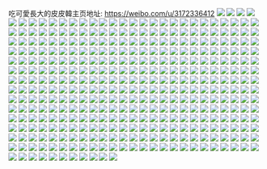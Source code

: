 吃可愛長大的皮皮韓主页地址: https://weibo.com/u/3172336412 
![](https://wx4.sinaimg.cn/mw2000/bd16031cgy1h8opdj2ftbj22c0340npe.jpg) 
![](https://wx4.sinaimg.cn/mw2000/bd16031cgy1h8opcuw7euj22c02c04qq.jpg) 
![](https://wx4.sinaimg.cn/mw2000/bd16031cgy1h8opdhbhbgj22c0340qv6.jpg) 
![](https://wx4.sinaimg.cn/mw2000/bd16031cgy1h8opd4b0d1j21sc2dsnpe.jpg) 
![](https://wx4.sinaimg.cn/mw2000/bd16031cgy1h8opd5ojvrj22242qrnpe.jpg) 
![](https://wx4.sinaimg.cn/mw2000/bd16031cgy1h8opd1ajnzj21sc2ds4qr.jpg) 
![](https://wx4.sinaimg.cn/mw2000/bd16031cgy1h8opctdmdfj22282e9u0y.jpg) 
![](https://wx4.sinaimg.cn/mw2000/bd16031cgy1h8opcy5pyuj22ds1scqv6.jpg) 
![](https://wx4.sinaimg.cn/mw2000/bd16031cgy1h8846awgs0j23402c0npj.jpg) 
![](https://wx4.sinaimg.cn/mw2000/bd16031cgy1h8844rnw97j22c03407wj.jpg) 
![](https://wx4.sinaimg.cn/mw2000/bd16031cgy1h8845a4tv6j21dt340qv6.jpg) 
![](https://wx4.sinaimg.cn/mw2000/bd16031cgy1h884gcrzdqj22c03401ky.jpg) 
![](https://wx4.sinaimg.cn/mw2000/bd16031cgy1h8845vto9jj22c02c0u0y.jpg) 
![](https://wx4.sinaimg.cn/mw2000/bd16031cgy1h884fz03c2j20xc3p6npe.jpg) 
![](https://wx4.sinaimg.cn/mw2000/bd16031cgy1h8845kfmduj22c0340b2a.jpg) 
![](https://wx4.sinaimg.cn/mw2000/bd16031cgy1h8846g4estj22c02c0npe.jpg) 
![](https://wx4.sinaimg.cn/mw2000/bd16031cgy1h884gatj2ej22c0340hdu.jpg) 
![](https://wx4.sinaimg.cn/mw2000/bd16031cgy1h8845r9unkj22c03407wh.jpg) 
![](https://wx4.sinaimg.cn/mw2000/bd16031cgy1h884g3wipmj20xc3p7qv5.jpg) 
![](https://wx4.sinaimg.cn/mw2000/bd16031cgy1h7jr926v4aj20n00vt0u2.jpg) 
![](https://wx4.sinaimg.cn/mw2000/bd16031cgy1h7jr92mmuej20n00rhdgm.jpg) 
![](https://wx4.sinaimg.cn/mw2000/bd16031cgy1h7jr2dzhuoj20d30ad753.jpg) 
![](https://wx4.sinaimg.cn/mw2000/bd16031cgy1h7jr2ewz4nj20880abt95.jpg) 
![](https://wx4.sinaimg.cn/mw2000/bd16031cgy1h7gakyl1scj22c02c0qv5.jpg) 
![](https://wx4.sinaimg.cn/mw2000/bd16031cgy1h7ga8m01o3j22c02c0b2b.jpg) 
![](https://wx4.sinaimg.cn/mw2000/bd16031cgy1h7ga8dzvppj22c02c0e83.jpg) 
![](https://wx4.sinaimg.cn/mw2000/bd16031cgy1h7gal3gvggj22bc334qv8.jpg) 
![](https://wx4.sinaimg.cn/mw2000/bd16031cgy1h7galyrgkvj22c0340npe.jpg) 
![](https://wx4.sinaimg.cn/mw2000/bd16031cgy1h753n0wgr5j20u00u043s.jpg) 
![](https://wx4.sinaimg.cn/mw2000/bd16031cgy1h753mv5quej20u00u00us.jpg) 
![](https://wx4.sinaimg.cn/mw2000/bd16031cgy1h753mymg88j20u0140n8e.jpg) 
![](https://wx4.sinaimg.cn/mw2000/bd16031cgy1h753mu9lcej20u0140taa.jpg) 
![](https://wx4.sinaimg.cn/mw2000/bd16031cgy1h753n31il1j20u00u0dk9.jpg) 
![](https://wx4.sinaimg.cn/mw2000/bd16031cgy1h753n25gtij20u00u0jvl.jpg) 
![](https://wx4.sinaimg.cn/mw2000/bd16031cgy1h6qumn36fgj21sc2dsqv6.jpg) 
![](https://wx4.sinaimg.cn/mw2000/bd16031cgy1h6qumy93bsj22c0340kjm.jpg) 
![](https://wx4.sinaimg.cn/mw2000/bd16031cgy1h6qumsigw0j22bc334tjo.jpg) 
![](https://wx4.sinaimg.cn/mw2000/bd16031cgy1h6t6gxaqqij22c02c01ky.jpg) 
![](https://wx4.sinaimg.cn/mw2000/bd16031cgy1h6t6guv7rpj22c02c01ky.jpg) 
![](https://wx4.sinaimg.cn/mw2000/bd16031cgy1h6t6h0e0ayj22c02c04qr.jpg) 
![](https://wx4.sinaimg.cn/mw2000/bd16031cgy1h6t6h2jc7nj22c02c0u0y.jpg) 
![](https://wx4.sinaimg.cn/mw2000/bd16031cgy1h6p5ouk30dj20u00u0acb.jpg) 
![](https://wx4.sinaimg.cn/mw2000/bd16031cgy1h6p5otpse6j20u00u075v.jpg) 
![](https://wx4.sinaimg.cn/mw2000/bd16031cgy1h6p5oyafcwj20u00u0q8x.jpg) 
![](https://wx4.sinaimg.cn/mw2000/bd16031cgy1h6p5oytsbsj20u00u0wj7.jpg) 
![](https://wx4.sinaimg.cn/mw2000/bd16031cgy1h6p678uat0j21400u0gvs.jpg) 
![](https://wx4.sinaimg.cn/mw2000/bd16031cgy1h6j2ow13a2j22c02c01ky.jpg) 
![](https://wx4.sinaimg.cn/mw2000/bd16031cgy1h6j2bvnj40j20xc2s0x6p.jpg) 
![](https://wx4.sinaimg.cn/mw2000/bd16031cgy1h6j2bnot6cj20xc2s0gvb.jpg) 
![](https://wx4.sinaimg.cn/mw2000/bd16031cgy1h6j2brfskpj20xc2ojkjl.jpg) 
![](https://wx4.sinaimg.cn/mw2000/bd16031cgy1h6j2c809atj22c02c01ky.jpg) 
![](https://wx4.sinaimg.cn/mw2000/bd16031cgy1h6j2cavj7uj22c02c04qr.jpg) 
![](https://wx4.sinaimg.cn/mw2000/bd16031cgy1h6j2bzzxhcj20xc3s5u0x.jpg) 
![](https://wx4.sinaimg.cn/mw2000/bd16031cgy1h6j2c67t9yj20xc3pc4qr.jpg) 
![](https://wx4.sinaimg.cn/mw2000/bd16031cgy1h6j2bjmsq4j22c033yx6q.jpg) 
![](https://wx4.sinaimg.cn/mw2000/bd16031cgy1h61vnpb5ezj22c02c01gf.jpg) 
![](https://wx4.sinaimg.cn/mw2000/bd16031cgy1h61vnv89l0j22c02c04jv.jpg) 
![](https://wx4.sinaimg.cn/mw2000/bd16031cgy1h61vntmwnmj22c02c04qp.jpg) 
![](https://wx4.sinaimg.cn/mw2000/bd16031cgy1h61w6a2ce2j22c02c0kjl.jpg) 
![](https://wx4.sinaimg.cn/mw2000/bd16031cgy1h61w6aoie1j23402c0n23.jpg) 
![](https://wx4.sinaimg.cn/mw2000/bd16031cgy1h61w6et8rhj22c02c0kjn.jpg) 
![](https://wx4.sinaimg.cn/mw2000/bd16031cgy1h61w6cama5j22c02c0npe.jpg) 
![](https://wx4.sinaimg.cn/mw2000/bd16031cgy1h5i6wmjd92j20u0140n1h.jpg) 
![](https://wx4.sinaimg.cn/mw2000/bd16031cgy1h5i6wwa5zpj20u00u0n5d.jpg) 
![](https://wx4.sinaimg.cn/mw2000/bd16031cgy1h5i6wy4a7vj20u00u0qaz.jpg) 
![](https://wx4.sinaimg.cn/mw2000/bd16031cgy1h5i6wu0jegj20u03c0x0j.jpg) 
![](https://wx4.sinaimg.cn/mw2000/bd16031cgy1h5i6x2clirj20u019bwl8.jpg) 
![](https://wx4.sinaimg.cn/mw2000/bd16031cgy1h5i6wo7os9j20h9145aec.jpg) 
![](https://wx4.sinaimg.cn/mw2000/bd16031cgy1h5i6wpo203j20u0140tdk.jpg) 
![](https://wx4.sinaimg.cn/mw2000/bd16031cgy1h5i6x5nz26j20u0190jx9.jpg) 
![](https://wx4.sinaimg.cn/mw2000/bd16031cgy1h5i6x08hfhj20u00u0k19.jpg) 
![](https://wx4.sinaimg.cn/mw2000/bd16031cgy1h5i6x76vx3j20u01900wk.jpg) 
![](https://wx4.sinaimg.cn/mw2000/bd16031cgy1h5i6wlcmw3j20u0190q8s.jpg) 
![](https://wx4.sinaimg.cn/mw2000/bd16031cgy1h558d9vb1cj20u00u0dm0.jpg) 
![](https://wx4.sinaimg.cn/mw2000/bd16031cgy1h558dach07j20u00u0wi1.jpg) 
![](https://wx4.sinaimg.cn/mw2000/bd16031cgy1h558d991dzj20u01hcnbf.jpg) 
![](https://wx4.sinaimg.cn/mw2000/bd16031cgy1h558dblafej20u0140tg4.jpg) 
![](https://wx4.sinaimg.cn/mw2000/bd16031cgy1h558dg49bvj20u01407e6.jpg) 
![](https://wx4.sinaimg.cn/mw2000/bd16031cgy1h558dfhjutj20u00u0dkv.jpg) 
![](https://wx4.sinaimg.cn/mw2000/bd16031cgy1h558dgy1qvj20u0140dq4.jpg) 
![](https://wx4.sinaimg.cn/mw2000/bd16031cgy1h558dcsfb8j20u00u07ak.jpg) 
![](https://wx4.sinaimg.cn/mw2000/bd16031cgy1h558s7suwfj20u00u0qax.jpg) 
![](https://wx4.sinaimg.cn/mw2000/bd16031cgy1h558dc851zj20u00u0dm9.jpg) 
![](https://wx4.sinaimg.cn/mw2000/bd16031cgy1h558ddnvnpj20u00u0ag1.jpg) 
![](https://wx4.sinaimg.cn/mw2000/bd16031cgy1h558de9dnzj20u00u0q9h.jpg) 
![](https://wx4.sinaimg.cn/mw2000/bd16031cgy1h4gpkq4rarj21401hcqmc.jpg) 
![](https://wx4.sinaimg.cn/mw2000/bd16031cgy1h4gpkqp6jjj20k00zk44m.jpg) 
![](https://wx4.sinaimg.cn/mw2000/bd16031cgy1h4gpkx6ztvj21r02c04qq.jpg) 
![](https://wx4.sinaimg.cn/mw2000/bd16031cgy1h4gpkyk66tj22c02c0qv5.jpg) 
![](https://wx4.sinaimg.cn/mw2000/bd16031cgy1h4gpkvp48lj21iv3snnpe.jpg) 
![](https://wx4.sinaimg.cn/mw2000/bd16031cgy1h4gpl11tmgj22c02c0x6p.jpg) 
![](https://wx4.sinaimg.cn/mw2000/bd16031cgy1h4gpl2f594j21r02c0hdu.jpg) 
![](https://wx4.sinaimg.cn/mw2000/bd16031cgy1h4gpl3skx1j22c02c0e82.jpg) 
![](https://wx4.sinaimg.cn/mw2000/bd16031cgy1h4gpl596fyj22c02c01ky.jpg) 
![](https://wx4.sinaimg.cn/mw2000/bd16031cgy1h3odccd4zkj20ak0aeq3b.jpg) 
![](https://wx4.sinaimg.cn/mw2000/bd16031cgy1h34anr5kpvj20qo0oitau.jpg) 
![](https://wx4.sinaimg.cn/mw2000/bd16031cgy1h34anqmzl1j20go09dmxc.jpg) 
![](https://wx4.sinaimg.cn/mw2000/bd16031cgy1h2kyqqdp6gj20n00obn0o.jpg) 
![](https://wx4.sinaimg.cn/mw2000/bd16031cgy1h2kz6x5d4xj20u00u0n0p.jpg) 
![](https://wx4.sinaimg.cn/mw2000/bd16031cgy1h2kyqpaumdj20n00n6adh.jpg) 
![](https://wx4.sinaimg.cn/mw2000/bd16031cgy1h2kyqsopz4j20n00yh43b.jpg) 
![](https://wx4.sinaimg.cn/mw2000/bd16031cgy1h2kyqrkomvj20n00sxwie.jpg) 
![](https://wx4.sinaimg.cn/mw2000/bd16031cgy1h2kyqs5soqj20n00ycjw8.jpg) 
![](https://wx4.sinaimg.cn/mw2000/bd16031cgy1h2kyqt8zvxj20mz0i10wg.jpg) 
![](https://wx4.sinaimg.cn/mw2000/bd16031cgy1h2kz6ul9w1j20ml0ueq8n.jpg) 
![](https://wx4.sinaimg.cn/mw2000/bd16031cgy1h2kyqr0zeej20n00jr77s.jpg) 
![](https://wx4.sinaimg.cn/mw2000/bd16031cgy1h28z7ehccsj20xc2ut4qp.jpg) 
![](https://wx4.sinaimg.cn/mw2000/bd16031cgy1h28z7g2o1pj20xc38ox6p.jpg) 
![](https://wx4.sinaimg.cn/mw2000/bd16031cgy1h28z7hj5r2j20xc3h0u0x.jpg) 
![](https://wx4.sinaimg.cn/mw2000/bd16031cgy1h28z7jd7vfj20xc334b2a.jpg) 
![](https://wx4.sinaimg.cn/mw2000/bd16031cgy1h28zd72f1aj22c0340u0y.jpg) 
![](https://wx4.sinaimg.cn/mw2000/bd16031cgy1h28zb2ew2xj21o0280kjl.jpg) 
![](https://wx4.sinaimg.cn/mw2000/bd16031cgy1h28zdcj3b4j21o0280hdu.jpg) 
![](https://wx4.sinaimg.cn/mw2000/bd16031cgy1h28zde5m44j21o0280u0x.jpg) 
![](https://wx4.sinaimg.cn/mw2000/bd16031cgy1h28zdhodz0j22c02c07wj.jpg) 
![](https://wx4.sinaimg.cn/mw2000/bd16031cgy1h1z3i0sq9ij20u05ez4qp.jpg) 
![](https://wx4.sinaimg.cn/mw2000/bd16031cgy1h1z3hxx40gj20u03oix4d.jpg) 
![](https://wx4.sinaimg.cn/mw2000/bd16031cgy1h1z3i30qyjj20u04g0nnb.jpg) 
![](https://wx4.sinaimg.cn/mw2000/bd16031cgy1h1z3i5zah8j20u04cxb29.jpg) 
![](https://wx4.sinaimg.cn/mw2000/bd16031cgy1h1z3i9lhsoj20u02i0aty.jpg) 
![](https://wx4.sinaimg.cn/mw2000/bd16031cgy1h1z3i7ykekj20u03eiqss.jpg) 
![](https://wx4.sinaimg.cn/mw2000/bd16031cgy1h1z3j0stbwj20u0140jx0.jpg) 
![](https://wx4.sinaimg.cn/mw2000/bd16031cgy1h1z3j4luqej20u014013c.jpg) 
![](https://wx4.sinaimg.cn/mw2000/bd16031cgy1h1e7and9vpj20u00u0q9m.jpg) 
![](https://wx4.sinaimg.cn/mw2000/bd16031cgy1h1e7ammzghj20u0140nai.jpg) 
![](https://wx4.sinaimg.cn/mw2000/bd16031cgy1h1e7ao2mg9j20u00u0qc8.jpg) 
![](https://wx4.sinaimg.cn/mw2000/bd16031cgy1h1e6qflnozj20u00u0dmr.jpg) 
![](https://wx4.sinaimg.cn/mw2000/bd16031cgy1h1e6qg7056j20u0140grj.jpg) 
![](https://wx4.sinaimg.cn/mw2000/bd16031cgy1h1e6qgthd0j20u00u0tdq.jpg) 
![](https://wx4.sinaimg.cn/mw2000/bd16031cgy1h1e6qeuxnpj20u00u0qbt.jpg) 
![](https://wx4.sinaimg.cn/mw2000/bd16031cgy1h1e71bp58mj20u00u010b.jpg) 
![](https://wx4.sinaimg.cn/mw2000/bd16031cgy1h1e6qhimi4j20u00u0dku.jpg) 
![](https://wx4.sinaimg.cn/mw2000/bd16031cgy1h1e6qioqafj20u00u0agw.jpg) 
![](https://wx4.sinaimg.cn/mw2000/bd16031cgy1h1e6qjfiw5j20u00u0ahy.jpg) 
![](https://wx4.sinaimg.cn/mw2000/bd16031cgy1h1e6qk6sagj20u00u0q9c.jpg) 
![](https://wx4.sinaimg.cn/mw2000/bd16031cgy1h1e6ql3nydj20u0140gvt.jpg) 
![](https://wx4.sinaimg.cn/mw2000/bd16031cgy1h1e71b5x4ij20u01t0wze.jpg) 
![](https://wx4.sinaimg.cn/mw2000/bd16031cgy1h0vkyazsq1j20u00u0qc8.jpg) 
![](https://wx4.sinaimg.cn/mw2000/bd16031cgy1h0viehrr7cj21900u049i.jpg) 
![](https://wx4.sinaimg.cn/mw2000/bd16031cgy1h0viegaczkj20u0140q8o.jpg) 
![](https://wx4.sinaimg.cn/mw2000/bd16031cgy1h0vihu8e6nj20n00n075r.jpg) 
![](https://wx4.sinaimg.cn/mw2000/bd16031cgy1h0viegopahj20u00u00zf.jpg) 
![](https://wx4.sinaimg.cn/mw2000/bd16031cgy1h0viek1oj4j20u01400x8.jpg) 
![](https://wx4.sinaimg.cn/mw2000/bd16031cgy1h0viejncxnj20u0140n66.jpg) 
![](https://wx4.sinaimg.cn/mw2000/bd16031cgy1h0vieh9l05j20u00u0dpq.jpg) 
![](https://wx4.sinaimg.cn/mw2000/bd16031cgy1h0viei9nagj20u0140jxu.jpg) 
![](https://wx4.sinaimg.cn/mw2000/bd16031cgy1h0vief8nerj20u00u0dni.jpg) 
![](https://wx4.sinaimg.cn/mw2000/bd16031cgy1h0n84vg8m6j21sc2ds7wh.jpg) 
![](https://wx4.sinaimg.cn/mw2000/bd16031cgy1h0n84wobq7j21sc2dse81.jpg) 
![](https://wx4.sinaimg.cn/mw2000/bd16031cgy1h0n84xn1z4j21sc2ds4qp.jpg) 
![](https://wx4.sinaimg.cn/mw2000/bd16031cgy1h0n84yc92hj21sc2ds4qp.jpg) 
![](https://wx4.sinaimg.cn/mw2000/bd16031cgy1h0n84ult7wj21sc2dse81.jpg) 
![](https://wx4.sinaimg.cn/mw2000/bd16031cgy1h0n84zgjbcj21sc2ds1ky.jpg) 
![](https://wx4.sinaimg.cn/mw2000/bd16031cgy1h0n850fsyej21sc2dsnpd.jpg) 
![](https://wx4.sinaimg.cn/mw2000/bd16031cgy1h0n851rj8vj21sc2dskjl.jpg) 
![](https://wx4.sinaimg.cn/mw2000/bd16031cgy1h0n853dtzuj21sc2dshdu.jpg) 
![](https://wx4.sinaimg.cn/mw2000/bd16031cgy1h0hg4kqez7j22e42e44qq.jpg) 
![](https://wx4.sinaimg.cn/mw2000/bd16031cgy1h0hg4nehxqj22ny2nyx6q.jpg) 
![](https://wx4.sinaimg.cn/mw2000/bd16031cgy1h0hg4p8rzcj22c02c0e82.jpg) 
![](https://wx4.sinaimg.cn/mw2000/bd16031cgy1h0hg4qq841j21r02c0b29.jpg) 
![](https://wx4.sinaimg.cn/mw2000/bd16031cgy1h0hg4vxxgaj21r02c0qp9.jpg) 
![](https://wx4.sinaimg.cn/mw2000/bd16031cgy1h0hg4xu4t9j22bc334hdu.jpg) 
![](https://wx4.sinaimg.cn/mw2000/bd16031cgy1h0hg5247bxj225033zx6s.jpg) 
![](https://wx4.sinaimg.cn/mw2000/bd16031cgy1gzsgfol1z9j21sc2dshdt.jpg) 
![](https://wx4.sinaimg.cn/mw2000/bd16031cgy1gzsgfpvzapj21sc2dsx6p.jpg) 
![](https://wx4.sinaimg.cn/mw2000/bd16031cgy1gzsgasaan4j21sc2dse82.jpg) 
![](https://wx4.sinaimg.cn/mw2000/bd16031cgy1gzsgasv1xbj20mo0u80yy.jpg) 
![](https://wx4.sinaimg.cn/mw2000/bd16031cgy1gzsgau9l2uj22bc334hdu.jpg) 
![](https://wx4.sinaimg.cn/mw2000/bd16031cgy1gzsgawij1kj22c02c01kz.jpg) 
![](https://wx4.sinaimg.cn/mw2000/bd16031cgy1gzsgaqshi8j22c02c0b2a.jpg) 
![](https://wx4.sinaimg.cn/mw2000/bd16031cgy1gzsgay11w9j22c02c0u0y.jpg) 
![](https://wx4.sinaimg.cn/mw2000/bd16031cgy1gzsgazfjpjj22c02c0kjm.jpg) 
![](https://wx4.sinaimg.cn/mw2000/bd16031cgy1gzsgb0qcq6j22c02c07wi.jpg) 
![](https://wx4.sinaimg.cn/mw2000/bd16031cgy1gzsgcah4acj21ic2dr4qq.jpg) 
![](https://wx4.sinaimg.cn/mw2000/bd16031cgy1gzsgc9bd0lj21rc26lb2b.jpg) 
![](https://wx4.sinaimg.cn/mw2000/bd16031cgy1gzm6bbna2xj20uk6xfb2a.jpg) 
![](https://wx4.sinaimg.cn/mw2000/bd16031cgy1gzm6bdiepdj20uk6ug4qr.jpg) 
![](https://wx4.sinaimg.cn/mw2000/bd16031cgy1gzm6b3qfc8j215o2tw4qp.jpg) 
![](https://wx4.sinaimg.cn/mw2000/bd16031cgy1gzm6b6wk90j20uk67ou0y.jpg) 
![](https://wx4.sinaimg.cn/mw2000/bd16031cgy1gzm6badlexj20xc2s0e81.jpg) 
![](https://wx4.sinaimg.cn/mw2000/bd16031cgy1gzm6be3hmxj20jc0cwadl.jpg) 
![](https://wx4.sinaimg.cn/mw2000/bd16031cgy1gzm6b868e4j20uk5nqu0y.jpg) 
![](https://wx4.sinaimg.cn/mw2000/bd16031cgy1gzm6b9hq7ej20uk2o77wh.jpg) 
![](https://wx4.sinaimg.cn/mw2000/bd16031cgy1gzm6b5f7guj215o6uwkjn.jpg) 
![](https://wx4.sinaimg.cn/mw2000/bd16031cgy1gzbnpftg6nj20u01hc18n.jpg) 
![](https://wx4.sinaimg.cn/mw2000/bd16031cgy1gz764v3h0mj22c0340000.jpg) 
![](https://wx4.sinaimg.cn/mw2000/bd16031cgy1gz764y9gzbj22c0340kjn.jpg) 
![](https://wx4.sinaimg.cn/mw2000/bd16031cgy1gz764rk8xbj22c0340x6q.jpg) 
![](https://wx4.sinaimg.cn/mw2000/bd16031cgy1gz765243usj22c0340e82.jpg) 
![](https://wx4.sinaimg.cn/mw2000/bd16031cgy1gz764q8gfxj21zf2x01kz.jpg) 
![](https://wx4.sinaimg.cn/mw2000/bd16031cgy1gz764sxizqj22c0340b2b.jpg) 
![](https://wx4.sinaimg.cn/mw2000/bd16031cgy1gz764wsj8tj2293304b2b.jpg) 
![](https://wx4.sinaimg.cn/mw2000/bd16031cgy1gz76518ib3j22c0340npe.jpg) 
![](https://wx4.sinaimg.cn/mw2000/bd16031cgy1gz76501slwj22c0340x6s.jpg) 
![](https://wx4.sinaimg.cn/mw2000/bd16031cgy1gz1ssg5n55j23402c07wi.jpg) 
![](https://wx4.sinaimg.cn/mw2000/bd16031cgy1gz1ssht3fnj23402c07wj.jpg) 
![](https://wx4.sinaimg.cn/mw2000/bd16031cgy1gyeasxk7rrj22c02c0u0x.jpg) 
![](https://wx4.sinaimg.cn/mw2000/bd16031cgy1gy40kdg1ojj22bb3321kz.jpg) 
![](https://wx4.sinaimg.cn/mw2000/bd16031cgy1gy40kemwtej20mz0ygn3a.jpg) 
![](https://wx4.sinaimg.cn/mw2000/bd16031cgy1gy40kfd2a5j22ds1scb29.jpg) 
![](https://wx4.sinaimg.cn/mw2000/bd16031cgy1gy40kgsix5j215o2bcnpd.jpg) 
![](https://wx4.sinaimg.cn/mw2000/bd16031cgy1gy40khkc2mj20xc2s07wh.jpg) 
![](https://wx4.sinaimg.cn/mw2000/bd16031cgy1gy40ki67d9j215o270e81.jpg) 
![](https://wx4.sinaimg.cn/mw2000/bd16031cgy1gy40kiwohdj215o2bcqv5.jpg) 
![](https://wx4.sinaimg.cn/mw2000/bd16031cgy1gy40kjfpahj215o1ipnd4.jpg) 
![](https://wx4.sinaimg.cn/mw2000/bd16031cgy1gy40kkioeoj215o5h9x6q.jpg) 
![](https://wx4.sinaimg.cn/mw2000/bd16031cgy1gxr60bgtlxj20iu0pcgol.jpg) 
![](https://wx4.sinaimg.cn/mw2000/bd16031cgy1gxr60c67ctj20u014047j.jpg) 
![](https://wx4.sinaimg.cn/mw2000/bd16031cgy1gxr60cogb3j20u01400zo.jpg) 
![](https://wx4.sinaimg.cn/mw2000/bd16031cgy1gxr60i618zj20u0140wmk.jpg) 
![](https://wx4.sinaimg.cn/mw2000/bd16031cgy1gxr68yjzglj20u0140dqp.jpg) 
![](https://wx4.sinaimg.cn/mw2000/bd16031cgy1gxram66awzj20u00u0tfz.jpg) 
![](https://wx4.sinaimg.cn/mw2000/bd16031cgy1gxram7x3s8j20u00u0dm5.jpg) 
![](https://wx4.sinaimg.cn/mw2000/bd16031cgy1gx4krdb8g2j20u01400zx.jpg) 
![](https://wx4.sinaimg.cn/mw2000/bd16031cgy1gx4kaddos6j20u0140na8.jpg) 
![](https://wx4.sinaimg.cn/mw2000/bd16031cgy1gx4kae7a22j20u01c6tkw.jpg) 
![](https://wx4.sinaimg.cn/mw2000/bd16031cgy1gx4kacmvsxj20u0140n4t.jpg) 
![](https://wx4.sinaimg.cn/mw2000/bd16031cgy1gwv42m6mqpj23402c0e82.jpg) 
![](https://wx4.sinaimg.cn/mw2000/bd16031cgy1gwv42n7we4j21e510mwt5.jpg) 
![](https://wx4.sinaimg.cn/mw2000/bd16031cgy1gwv42olwu0j23402c0x6q.jpg) 
![](https://wx4.sinaimg.cn/mw2000/bd16031cgy1gwqi7r24mcj20n00uo0zo.jpg) 
![](https://wx4.sinaimg.cn/mw2000/bd16031cgy1gwqi7sis5cj22c02c0hdu.jpg) 
![](https://wx4.sinaimg.cn/mw2000/bd16031cgy1gwn5wlctthj20u0140tej.jpg) 
![](https://wx4.sinaimg.cn/mw2000/bd16031cgy1gwn5vic1p8j20mz09iaat.jpg) 
![](https://wx4.sinaimg.cn/mw2000/bd16031cgy1gwn5bl12xyj20u00u0tdh.jpg) 
![](https://wx4.sinaimg.cn/mw2000/bd16031cgy1gwn5bmv9oij21hc0u0wqw.jpg) 
![](https://wx4.sinaimg.cn/mw2000/bd16031cgy1gwn5bp0zroj21400u0qaf.jpg) 
![](https://wx4.sinaimg.cn/mw2000/bd16031cgy1gwn5bo7sjyj20u00u0k0a.jpg) 
![](https://wx4.sinaimg.cn/mw2000/bd16031cgy1gwn5bpxs1jj20u0140dlq.jpg) 
![](https://wx4.sinaimg.cn/mw2000/bd16031cgy1gwn5bqf6i1j20u00u0qay.jpg) 
![](https://wx4.sinaimg.cn/mw2000/bd16031cgy1gwn5btb0n8j20n00uoq6q.jpg) 
![](https://wx4.sinaimg.cn/mw2000/bd16031cgy1gwg9iqnpp1j20u00u045q.jpg) 
![](https://wx4.sinaimg.cn/mw2000/bd16031cgy1gwg9irbbilj20u00u07du.jpg) 
![](https://wx4.sinaimg.cn/mw2000/bd16031cgy1gwg9irzr97j20u0190jyp.jpg) 
![](https://wx4.sinaimg.cn/mw2000/bd16031cgy1gwg9ipl01oj20u00u047z.jpg) 
![](https://wx4.sinaimg.cn/mw2000/bd16031cgy1gwg9iu2gngj20u00u0qc5.jpg) 
![](https://wx4.sinaimg.cn/mw2000/bd16031cgy1gwg9ishpm9j21400u0dj9.jpg) 
![](https://wx4.sinaimg.cn/mw2000/bd16031cgy1gwg9it6ufqj21400u0qdd.jpg) 
![](https://wx4.sinaimg.cn/mw2000/bd16031cgy1gwg9iuvse4j21hc0u0aj5.jpg) 
![](https://wx4.sinaimg.cn/mw2000/bd16031cgy1gw3kugatxqj21sc2ds7wh.jpg) 
![](https://wx4.sinaimg.cn/mw2000/bd16031cgy1gw3kufeg77j21sc2dstqg.jpg) 
![](https://wx4.sinaimg.cn/mw2000/bd16031cgy1gw3kugy85yj21sc2dsnen.jpg) 
![](https://wx4.sinaimg.cn/mw2000/bd16031cgy1gw3kuidc13j21r02c0npe.jpg) 
![](https://wx4.sinaimg.cn/mw2000/bd16031cgy1gw3kul9b3wj22c02c0u0z.jpg) 
![](https://wx4.sinaimg.cn/mw2000/bd16031cgy1gw3kulq50wj20qu0qu7ie.jpg) 
![](https://wx4.sinaimg.cn/mw2000/bd16031cgy1gw3kunvr4xj2334334qv7.jpg) 
![](https://wx4.sinaimg.cn/mw2000/bd16031cgy1gw3kupszmij2334334u0z.jpg) 
![](https://wx4.sinaimg.cn/mw2000/bd16031cgy1gw3kur07fuj23342bcqv5.jpg) 
![](https://wx4.sinaimg.cn/mw2000/bd16031cgy1gw3kvhetqpj2340340nph.jpg) 
![](https://wx4.sinaimg.cn/mw2000/bd16031cgy1gw3kvxtqyvj20tc0tch3y.jpg) 
![](https://wx4.sinaimg.cn/mw2000/bd16031cgy1gvxdgk17z7j21sc2dsqv6.jpg) 
![](https://wx4.sinaimg.cn/mw2000/bd16031cgy1gvxdgl5vufj21sc2ds4qq.jpg) 
![](https://wx4.sinaimg.cn/mw2000/bd16031cgy1gvxdgiim70j21sc2ds4qq.jpg) 
![](https://wx4.sinaimg.cn/mw2000/bd16031cgy1gvxdgm7jnfj21sc2dsu0x.jpg) 
![](https://wx4.sinaimg.cn/mw2000/bd16031cgy1gvxdgnrx72j21sc2dse82.jpg) 
![](https://wx4.sinaimg.cn/mw2000/bd16031cgy1gvxdgoc47cj20n00n0462.jpg) 
![](https://wx4.sinaimg.cn/mw2000/003sGNCkgy1gv5j4zula1j61f23z27wj02.jpg) 
![](https://wx4.sinaimg.cn/mw2000/003sGNCkgy1gv5j538xg4j614k3z3u0x02.jpg) 
![](https://wx4.sinaimg.cn/mw2000/003sGNCkgy1gv5j4sxzz0j613g4g4u0y02.jpg) 
![](https://wx4.sinaimg.cn/mw2000/003sGNCkgy1gv5j5b7lvhj615t4mhhdu02.jpg) 
![](https://wx4.sinaimg.cn/mw2000/003sGNCkgy1gv5j5flwt9j61bi3aakjl02.jpg) 
![](https://wx4.sinaimg.cn/mw2000/003sGNCkgy1gv5j58fjq0j62552iv1l102.jpg) 
![](https://wx4.sinaimg.cn/mw2000/003sGNCkgy1gv5j5k08qjj626w1y3kjn02.jpg) 
![](https://wx4.sinaimg.cn/mw2000/003sGNCkgy1gv5j5cdr1aj60jq1x1x4j02.jpg) 
![](https://wx4.sinaimg.cn/mw2000/003sGNCkgy1gv5j5dbmh9j60h90nydlh02.jpg) 
![](https://wx4.sinaimg.cn/mw2000/003sGNCkgy1guw4qvzk5gj60u0140n7502.jpg) 
![](https://wx4.sinaimg.cn/mw2000/003sGNCkgy1guw4qvbbbhj61400u07ca02.jpg) 
![](https://wx4.sinaimg.cn/mw2000/003sGNCkgy1gupu65ujoej60u0140q3e02.jpg) 
![](https://wx4.sinaimg.cn/mw2000/003sGNCkgy1gupu66c0hfj61400u0js102.jpg) 
![](https://wx4.sinaimg.cn/mw2000/003sGNCkgy1gupu65bj5lj61i22031kx02.jpg) 
![](https://wx4.sinaimg.cn/mw2000/003sGNCkgy1gupu69dz03j61sc2dse8202.jpg) 
![](https://wx4.sinaimg.cn/mw2000/003sGNCkgy1gupu670opwj60n00ujahu02.jpg) 
![](https://wx4.sinaimg.cn/mw2000/003sGNCkgy1gupu7wivr5j62c02c0npd02.jpg) 
![](https://wx4.sinaimg.cn/mw2000/003sGNCkgy1gudvc0kkucj63402c0x6p02.jpg) 
![](https://wx4.sinaimg.cn/mw2000/003sGNCkgy1gu2jpzkn31j60n00uoag602.jpg) 
![](https://wx4.sinaimg.cn/mw2000/003sGNCkgy1gu2jpzx7swj60u0140wks02.jpg) 
![](https://wx4.sinaimg.cn/mw2000/003sGNCkgy1gu2jqd0tuij60n00uoqa202.jpg) 
![](https://wx4.sinaimg.cn/mw2000/003sGNCkgy1gu2jqcmr8sj62c02c0npe02.jpg) 
![](https://wx4.sinaimg.cn/mw2000/003sGNCkgy1gu2jsw13h5j615o2bcqv602.jpg) 
![](https://wx4.sinaimg.cn/mw2000/003sGNCkgy1gu2jsx0q2wj60xc2joqv502.jpg) 
![](https://wx4.sinaimg.cn/mw2000/003sGNCkgy1gu2jq96inej61sc2dsu0x02.jpg) 
![](https://wx4.sinaimg.cn/mw2000/003sGNCkgy1gu2jqak5jwj61sc2dshdu02.jpg) 
![](https://wx4.sinaimg.cn/mw2000/003sGNCkgy1gu2jvfdvraj60n00uodjn02.jpg) 
![](https://wx4.sinaimg.cn/mw2000/bd16031cgy1gt98jaxm1aj22bb2bbkjm.jpg) 
![](https://wx4.sinaimg.cn/mw2000/bd16031cgy1gt98jc3b78j220830cqv5.jpg) 
![](https://wx4.sinaimg.cn/mw2000/bd16031cgy1gt98jdkknej20mz1dsq7u.jpg) 
![](https://wx4.sinaimg.cn/mw2000/bd16031cgy1gt98j9rjjtj22592v0hdt.jpg) 
![](https://wx4.sinaimg.cn/mw2000/bd16031cgy1gt98jewqxmj22c02c0qv6.jpg) 
![](https://wx4.sinaimg.cn/mw2000/bd16031cgy1gt98jgd3x3j22c02c04qq.jpg) 
![](https://wx4.sinaimg.cn/mw2000/bd16031cgy1gt14kl2km6j20kq0jqdho.jpg) 
![](https://wx4.sinaimg.cn/mw2000/bd16031cgy1gt0ap97u7tj22c029ku0y.jpg) 
![](https://wx4.sinaimg.cn/mw2000/bd16031cgy1gt0apcg989j22c03401l1.jpg) 
![](https://wx4.sinaimg.cn/mw2000/bd16031cgy1gt0apfrta0j22c0340qv7.jpg) 
![](https://wx4.sinaimg.cn/mw2000/bd16031cgy1gt0ap6vfavj20n029x4qp.jpg) 
![](https://wx4.sinaimg.cn/mw2000/bd16031cgy1gt0apmo991j22c0340x6r.jpg) 
![](https://wx4.sinaimg.cn/mw2000/bd16031cgy1gt0apr7uv3j21o0280e82.jpg) 
![](https://wx4.sinaimg.cn/mw2000/bd16031cgy1gt0apjkbl4j22c0340x6s.jpg) 
![](https://wx4.sinaimg.cn/mw2000/bd16031cgy1gt0appcrylj22c0340hdv.jpg) 
![](https://wx4.sinaimg.cn/mw2000/bd16031cgy1gt0aptjiytj22c0340qv7.jpg) 
![](https://wx4.sinaimg.cn/mw2000/bd16031cgy1gsnvkros0tj20n01dsq6f.jpg) 
![](https://wx4.sinaimg.cn/mw2000/bd16031cgy1gsnvkqs8qwj20n01dsgp7.jpg) 
![](https://wx4.sinaimg.cn/mw2000/bd16031cgy1gsc2jjqhvpj230c208hdv.jpg) 
![](https://wx4.sinaimg.cn/mw2000/003sGNCkgy1gsc2jhp5zij63332bbnpe02.jpg) 
![](https://wx4.sinaimg.cn/mw2000/bd16031cgy1gsc2jlfbh3j23343341kz.jpg) 
![](https://wx4.sinaimg.cn/mw2000/bd16031cgy1gsc2jmf1sfj20u00u0no1.jpg) 
![](https://wx4.sinaimg.cn/mw2000/bd16031cgy1gsc2jo8dn1j21qi2bcx6r.jpg) 
![](https://wx4.sinaimg.cn/mw2000/bd16031cgy1gsc2jph8mzj22c02c04qq.jpg) 
![](https://wx4.sinaimg.cn/mw2000/bd16031cgy1gs3ymfq752j22c02c0npe.jpg) 
![](https://wx4.sinaimg.cn/mw2000/bd16031cgy1gs3ymcm8coj22bc334x6q.jpg) 
![](https://wx4.sinaimg.cn/mw2000/bd16031cgy1gs3yw5p4tzj22bb332qvb.jpg) 
![](https://wx4.sinaimg.cn/mw2000/bd16031cgy1gs3ym0qg99j20n0336kjl.jpg) 
![](https://wx4.sinaimg.cn/mw2000/bd16031cgy1gs3ym259vpj22bb332b2b.jpg) 
![](https://wx4.sinaimg.cn/mw2000/bd16031cgy1gs3ym7lsncj22bb332qv8.jpg) 
![](https://wx4.sinaimg.cn/mw2000/bd16031cgy1gs3ym5epebj22bc334hdu.jpg) 
![](https://wx4.sinaimg.cn/mw2000/bd16031cgy1gs3ym44080j22bc334b29.jpg) 
![](https://wx4.sinaimg.cn/mw2000/bd16031cgy1gs3ymdkkltj21sc1scb29.jpg) 
![](https://wx4.sinaimg.cn/mw2000/bd16031cgy1gs3ylzhzkyj2300300kjm.jpg) 
![](https://wx4.sinaimg.cn/mw2000/003sGNCkgy1gs3ym9mer8j62bb332b2c02.jpg) 
![](https://wx4.sinaimg.cn/mw2000/bd16031cgy1gs3ymawc9bj220830cb2a.jpg) 
![](https://wx4.sinaimg.cn/mw2000/bd16031cgy1gs3ymegqguj2334334x3g.jpg) 
![](https://wx4.sinaimg.cn/mw2000/bd16031cgy1grd7gv5mj2j23402c0qcg.jpg) 
![](https://wx4.sinaimg.cn/mw2000/bd16031cgy1grd7gwgt2vj23402c0dnu.jpg) 
![](https://wx4.sinaimg.cn/mw2000/bd16031cgy1grd7gxtemsj23402c0n5l.jpg) 
![](https://wx4.sinaimg.cn/mw2000/bd16031cgy1grd7gzusvaj21qi2bc7wh.jpg) 
![](https://wx4.sinaimg.cn/mw2000/bd16031cgy1grd7h0xw1zj21qi2bckjl.jpg) 
![](https://wx4.sinaimg.cn/mw2000/bd16031cgy1grd7h23cgoj21qi2bc7wh.jpg) 
![](https://wx4.sinaimg.cn/mw2000/bd16031cgy1grd7h4o3xsj23402c0qga.jpg) 
![](https://wx4.sinaimg.cn/mw2000/bd16031cgy1grd7h3ht3cj22c02c0b29.jpg) 
![](https://wx4.sinaimg.cn/mw2000/bd16031cgy1grd7gun896j20z21fgamb.jpg) 
![](https://wx4.sinaimg.cn/mw2000/bd16031cgy1gr7iqew4ytj21sc1sc7wj.jpg) 
![](https://wx4.sinaimg.cn/mw2000/bd16031cgy1gr7iqd9hcbj21sc1scb29.jpg) 
![](https://wx4.sinaimg.cn/mw2000/bd16031cgy1gr7iqgjyx8j20n01dshdv.jpg) 
![](https://wx4.sinaimg.cn/mw2000/bd16031cgy1gr7iqtfb1aj22c02c0qv6.jpg) 
![](https://wx4.sinaimg.cn/mw2000/bd16031cgy1gr7iqrq1hwj21r02c0hdv.jpg) 
![](https://wx4.sinaimg.cn/mw2000/bd16031cgy1gr7iqukjxvj22c02c0x0d.jpg) 
![](https://wx4.sinaimg.cn/mw2000/bd16031cgy1gqzslnp336j22bb332u0x.jpg) 
![](https://wx4.sinaimg.cn/mw2000/bd16031cgy1gqzsloj484j21qh333e81.jpg) 
![](https://wx4.sinaimg.cn/mw2000/bd16031cgy1gqzslpyahcj22bb3324qq.jpg) 
![](https://wx4.sinaimg.cn/mw2000/bd16031cgy1gqzslr40inj22c02c0x6p.jpg) 
![](https://wx4.sinaimg.cn/mw2000/bd16031cgy1gqzslrz7nfj20n02k07wh.jpg) 
![](https://wx4.sinaimg.cn/mw2000/bd16031cgy1gqzslslpp9j20n01x07sf.jpg) 
![](https://wx4.sinaimg.cn/mw2000/bd16031cgy1gqzslmllhrj20n00uo42x.jpg) 
![](https://wx4.sinaimg.cn/mw2000/bd16031cgy1gqzsltr1oaj20n020ue1l.jpg) 
![](https://wx4.sinaimg.cn/mw2000/bd16031cgy1gqzslt4otdj20n00uotf8.jpg) 
![](https://wx4.sinaimg.cn/mw2000/bd16031cgy1gqw3zofo9rj21400u0gny.jpg) 
![](https://wx4.sinaimg.cn/mw2000/bd16031cgy1gqq26yhrqcj220830ckjl.jpg) 
![](https://wx4.sinaimg.cn/mw2000/bd16031cgy1gqq26znxx0j2334334x6p.jpg) 
![](https://wx4.sinaimg.cn/mw2000/bd16031cgy1gqq271ikogj22bb2bbnpf.jpg) 
![](https://wx4.sinaimg.cn/mw2000/bd16031cgy1gqkjizr5uhj20u00u0ajt.jpg) 
![](https://wx4.sinaimg.cn/mw2000/bd16031cgy1gqgodo0lxdj20gc0gcgn3.jpg) 
![](https://wx4.sinaimg.cn/mw2000/bd16031cgy1gqacrgxvipj20n0336e81.jpg) 
![](https://wx4.sinaimg.cn/mw2000/bd16031cgy1gqactk4d6tj23402c0e82.jpg) 
![](https://wx4.sinaimg.cn/mw2000/bd16031cgy1gqacrhwq7nj20n02k04qp.jpg) 
![](https://wx4.sinaimg.cn/mw2000/bd16031cgy1gqacrje6z1j20n00ujn2j.jpg) 
![](https://wx4.sinaimg.cn/mw2000/bd16031cgy1gqacts6ir2j20lv0t4wky.jpg) 
![](https://wx4.sinaimg.cn/mw2000/bd16031cgy1gqacrirtznj20n00ucjxb.jpg) 
![](https://wx4.sinaimg.cn/mw2000/bd16031cgy1gqacrkfiatj21qh2bbx6p.jpg) 
![](https://wx4.sinaimg.cn/mw2000/bd16031cgy1gqactoxchnj22c02c0b2d.jpg) 
![](https://wx4.sinaimg.cn/mw2000/bd16031cgy1gqacrfb9x9j20n00yiqb0.jpg) 
![](https://wx4.sinaimg.cn/mw2000/bd16031cgy1gqacrexheij20n01p3aq1.jpg) 
![](https://wx4.sinaimg.cn/mw2000/bd16031cgy1gqacref6tdj20n01pcnhe.jpg) 
![](https://wx4.sinaimg.cn/mw2000/bd16031cgy1gqacrdy0gxj20n01pc7pp.jpg) 
![](https://wx4.sinaimg.cn/mw2000/bd16031cgy1gqactquezzj23402c0x6q.jpg) 
![](https://wx4.sinaimg.cn/mw2000/bd16031cgy1gqactn2659j20n02k01kx.jpg) 
![](https://wx4.sinaimg.cn/mw2000/bd16031cgy1gqacrfz4lmj20n01spnlm.jpg) 
